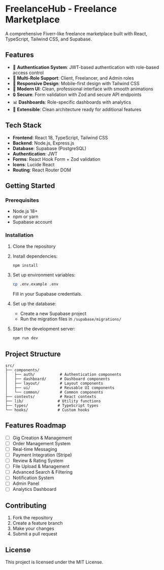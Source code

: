 # FreelanceHub - Freelance Marketplace

A comprehensive Fiverr-like freelance marketplace built with React, TypeScript, Tailwind CSS, and Supabase.

## Features

- 🔐 **Authentication System**: JWT-based authentication with role-based access control
- 👥 **Multi-Role Support**: Client, Freelancer, and Admin roles
- 📱 **Responsive Design**: Mobile-first design with Tailwind CSS
- 🎨 **Modern UI**: Clean, professional interface with smooth animations
- 🔒 **Secure**: Form validation with Zod and secure API endpoints
- 📊 **Dashboards**: Role-specific dashboards with analytics
- 💼 **Extensible**: Clean architecture ready for additional features

## Tech Stack

- **Frontend**: React 18, TypeScript, Tailwind CSS
- **Backend**: Node.js, Express.js
- **Database**: Supabase (PostgreSQL)
- **Authentication**: JWT
- **Forms**: React Hook Form + Zod validation
- **Icons**: Lucide React
- **Routing**: React Router DOM

## Getting Started

### Prerequisites

- Node.js 18+ 
- npm or yarn
- Supabase account

### Installation

1. Clone the repository
2. Install dependencies:
   ```bash
   npm install
   ```

3. Set up environment variables:
   ```bash
   cp .env.example .env
   ```
   Fill in your Supabase credentials.

4. Set up the database:
   - Create a new Supabase project
   - Run the migration files in `/supabase/migrations/`

5. Start the development server:
   ```bash
   npm run dev
   ```

## Project Structure

```
src/
├── components/
│   ├── auth/           # Authentication components
│   ├── dashboard/      # Dashboard components
│   ├── layout/         # Layout components
│   ├── ui/             # Reusable UI components
│   └── common/         # Common components
├── contexts/           # React contexts
├── lib/               # Utility functions
├── types/             # TypeScript types
└── hooks/             # Custom hooks
```

## Features Roadmap

- [ ] Gig Creation & Management
- [ ] Order Management System
- [ ] Real-time Messaging
- [ ] Payment Integration (Stripe)
- [ ] Review & Rating System
- [ ] File Upload & Management
- [ ] Advanced Search & Filtering
- [ ] Notification System
- [ ] Admin Panel
- [ ] Analytics Dashboard

## Contributing

1. Fork the repository
2. Create a feature branch
3. Make your changes
4. Submit a pull request

## License

This project is licensed under the MIT License.